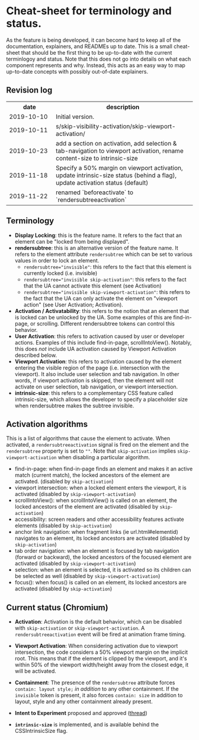# Cheat-sheet for terminology and status.

As the feature is being developed, it can become hard to keep all of the
documentation, explainers, and READMEs up to date. This is a small cheat-sheet
that should be the first thing to be up-to-date with the current terminlogoy
and status. Note that this does not go into details on what each component
represents and why. Instead, this acts as an easy way to map up-to-date concepts
with possibly out-of-date explainers.

## Revision log

<table>
<th style="width: 110px">date</th><th>description</th>
<tr>
  <td>2019-10-10</td>
  <td>Initial version.</td>
</tr>
<tr>
  <td>2019-10-11</td>
  <td>s/skip-visibility-activation/skip-viewport-activation/</td>
</tr>
<tr>
  <td>2019-10-23</td>
  <td>add a section on activation, add selection &
      tab-navigation to viewport activation, rename content-size to
      intrinsic-size</td>
</tr>
<tr>
  <td>2019-11-18</td>
  <td>Specify a 50% margin on viewport activation, update intrinsic-size status
      (behind a flag), update activation status (default)</td>
</tr>
<tr>
  <td>2019-11-22</td>
  <td>renamed `beforeactivate` to `rendersubtreeactivation`</td>
</tr>
</table>

## Terminology

* **Display Locking**: this is the feature name. It refers to the fact that an
  element can be "locked from being displayed".
* **rendersubtree**: this is an alternative version of the feature name. It
  refers to the element attribute `rendersubtree` which can be set to various
  values in order to lock an element.
  * `rendersubtree="invisible"`: this refers to the fact that this
    element is currently locked (i.e. invisible)
  * `rendersubtree="invisible skip-activation"`: this refers to the
    fact that the UA cannot activate this element (see Activation)
  * `rendersubtree="invisible skip-viewport-activation"`: this refers to the
    fact that the UA can only activate the element on "viewport action" (see User
    Activation; Activation).
* **Activation / Activatability**: this refers to the notion that an element
  that is locked can be unlocked by the UA. Some examples of this are
  find-in-page, or scrolling. Different rendersubtree tokens can control this
  behavior.
* **User Activation**: this refers to activation caused by user or developer
  actions. Examples of this include find-in-page, scrollIntoView().
  Notably, this does *not* include UA activation caused by Viewport Activation
  described below.
* **Viewport Activation**: this refers to activation caused by the element
  entering the visible region of the page (i.e. intersection with the viewport).
  It also include user selection and tab navigation. In other words, if viewport
  activation is skipped, then the element will not activate on user selection,
  tab navigation, or viewport intersection.
* **intrinsic-size**: this refers to a complementary CSS feature called
  intrinsic-size, which allows the developer to specify a placeholder size when
  rendersubtree makes the subtree invisible.

## Activation algorithms

This is a list of algorithms that cause the element to activate. When activated,
a `rendersubtreeactivation` signal is fired on the element and the `rendersubtree`
property is set to `""`. Note that `skip-activation` implies
`skip-viewport-activation` when disabling a particular algorithm.

* find-in-page: when find-in-page finds an element and makes it an active match
  (current match), the locked ancestors of the element are activated. (disabled
  by `skip-activation`)
* viewport intersection: when a locked element enters the viewport, it is
  activated (disabled by `skip-viewport-activation`)
* scrollIntoView(): when scrollIntoView() is called on an element, the locked
  ancestors of the element are activated (disabled by `skip-activation`)
* accessibility: screen readers and other accessibility features activate
  elements (disabled by `skip-activation`)
* anchor link navigation: when fragment links (ie url.html#elementid) navigates
  to an element, its locked ancestors are activated (disabled by
  `skip-activation`)
* tab order navigation: when an element is focused by tab navigation (forward or
  backward), the locked ancestors of the focused element are activated (disabled
  by `skip-viewport-activation`)
* selection: when an element is selected, it is activated so its children can be
  selected as well (disabled by `skip-viewport-activation`)
* focus(): when focus() is called on an element, its locked ancestors are
  activated (disabled by `skip-activation`)

## Current status (Chromium)

* **Activation**: Activation is the default behavior, which can be disabled with
  `skip-activation` or `skip-viewport-activation`. A `rendersubtreeactivation` event will
  be fired at animation frame timing.

* **Viewport Activation**: When considering activation due to viewport
  intersection, the code considers a 50% viewport margin on the implicit root.
  This means that if the element is clipped by the viewport, and it's within 50%
  of the viewport width/height  away from the closest edge, it will be activated.

* **Containment**: The presence of the `rendersubtree` attribute forces
  `contain: layout style;` *in addition* to any other containment. If the
  `invisible` token is present, it also forces `contain: size` in addition to
  layout, style and any other containment already present.

* **Intent to Experiment** proposed and approved ([thread](https://groups.google.com/a/chromium.org/d/msg/blink-dev/-6Cp2osHn50/VZhPCrXHDAAJ))

* **`intrinsic-size`** is implemented, and is available behind the
  CSSIntrinsicSize flag.
